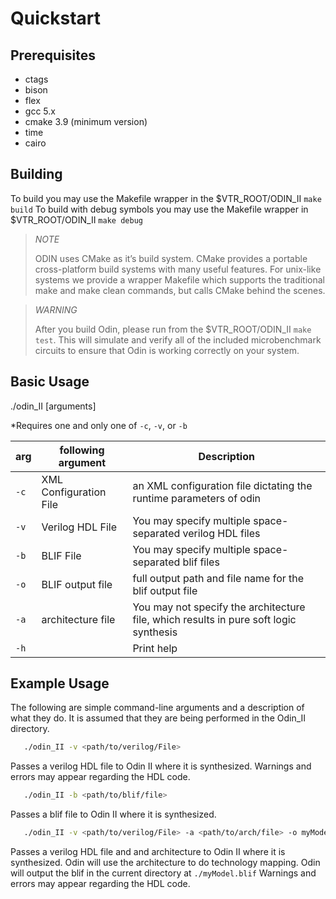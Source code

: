 # Quickstart

## Prerequisites

- ctags
- bison
- flex
- gcc 5.x
- cmake 3.9 (minimum version)
- time
- cairo

## Building

To build you may use the Makefile wrapper in the $VTR_ROOT/ODIN_II ``make build`` To build with debug symbols you may use the Makefile wrapper in $VTR_ROOT/ODIN_II ``make debug``

> *NOTE*
>
> ODIN uses CMake as it’s build system. CMake provides a portable cross-platform build systems with many useful features.
> For unix-like systems we provide a wrapper Makefile which supports the traditional make and make clean commands, but calls CMake behind the scenes.

> *WARNING*
>
> After you build Odin, please run from the $VTR_ROOT/ODIN_II ``make test``.
> This will simulate and verify all of the included microbenchmark circuits to ensure that Odin is working correctly on your system.

## Basic Usage

./odin_II [arguments]

*Requires one and only one of `-c`, `-v`, or `-b`

| arg  | following argument     | Description                                                                           |
|------|---|---|
| `-c` | XML Configuration File | an XML configuration file dictating the runtime parameters of odin                    |
| `-v` | Verilog HDL File       | You may specify multiple space-separated verilog HDL files                            |
| `-b` | BLIF File              | You may specify multiple space-separated blif files                                   |
| `-o` | BLIF output file       | full output path and file name for the blif output file                               |
| `-a` | architecture file      | You may not specify the architecture file, which results in pure soft logic synthesis |
| `-h` |                        | Print help                                                                            |

## Example Usage

The following are simple command-line arguments and a description of what they do. 
It is assumed that they are being performed in the Odin_II directory.

```bash
   ./odin_II -v <path/to/verilog/File>
```

Passes a verilog HDL file to Odin II where it is synthesized. 
Warnings and errors may appear regarding the HDL code.

```bash
   ./odin_II -b <path/to/blif/file>
```

Passes a blif file to Odin II where it is synthesized.

```bash
   ./odin_II -v <path/to/verilog/File> -a <path/to/arch/file> -o myModel.blif
```

Passes a verilog HDL file and and architecture to Odin II where it is synthesized. 
Odin will use the architecture to do technology mapping.
Odin will output the blif in the current directory at `./myModel.blif`
Warnings and errors may appear regarding the HDL code.
